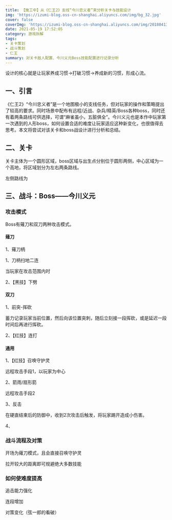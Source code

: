 ```yaml
---
title: 【施工中】从《仁王2》支线“今川忠义者”来分析关卡与技能设计
img: 'https://izumi-blog.oss-cn-shanghai.aliyuncs.com/img/bg_32.jpg'
cover: false
coverImg: 'https://izumi-blog.oss-cn-shanghai.aliyuncs.com/img/20180413101445_VXV2l.png'
date: 2021-05-19 17:52:05
category: 游戏拆解
tags: 
- 关卡策划
- 战斗策划
- 仁王
summary: 对关卡敌人配置、今川义元Boss技能配置进行记录分析
---
```


<!--more-->

设计的核心就是让玩家养成习惯→打破习惯→养成新的习惯，形成心流。

## 一、引言

《仁王2》“今川忠义者”是一个地图极小的支线任务，但对玩家的操作和策略提出了较高的要求。同时场景中配布有远程/近战、杂兵/精英/Boss各种boss，同时还有着两条路线可供选择，可谓“麻雀虽小，五脏俱全”。今川义元也是本作中玩家第一次遇到的人形boss，如何设置合适的难度让玩家适应这种新变化，也很值得去思考。本文将尝试对该关卡和boss战设计进行分析和总结。

## 二、关卡

关卡主体为一个圆形区域，boss区域与出生点分别位于圆形两侧，中心区域为一个高地，将区域划分为左右两条路线。



左侧路线为

## 三、战斗：Boss——今川义元

### 攻击模式

Boss有薙刀和双刀两种攻击模式。

#### 薙刀

1、薙刀柄

1、刀柄扫地二连

当玩家在攻击范围内时

2、【黑技】下劈

#### 双刀

1、前突-挥砍

蓄力记录玩家当前位置，然后向该位置突刺，随后立刻接一段挥砍，或是延迟一段时间后再进行挥砍。

2、【红技】连打

#### 通用

1、【红技】召唤守护灵



远程攻击手段1，以玩家为中心

2、箭雨/扇形箭

远程攻击手段2

3、反击

在硬直结束后的防御中，收到2次攻击后触发，将玩家踢开造成小伤害。

4、

### 战斗流程及对策

开场为薙刀模式，且会直接召唤守护灵

拉开较大的距离即可规避绝大多数技能

### 如何使难度提高

追击能力强化

连段增加

对策变化（弦一郎的看破）


